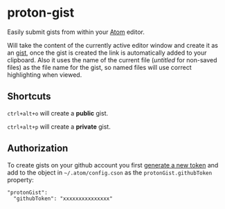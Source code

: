 # proton-gist

Easily submit gists from within your [Atom](http://atom.io) editor.

Will take the content of the currently active editor window and create it as an [gist](http://gist.github.com), once the gist is created the link is automatically added to your clipboard.
Also it uses the name of the current file (*untitled* for non-saved files) as the file name for the gist, so named files will use correct highlighting when viewed.

## Shortcuts

`ctrl+alt+o` will create a **public** gist.

`ctrl+alt+p` will create a **private** gist.

## Authorization
To create gists on your github account you first [generate a new token](https://github.com/settings/tokens/new) and add to the object in `~/.atom/config.cson` as the `protonGist.githubToken` property:

```
"protonGist":
  "githubToken": "xxxxxxxxxxxxxxx"
```
